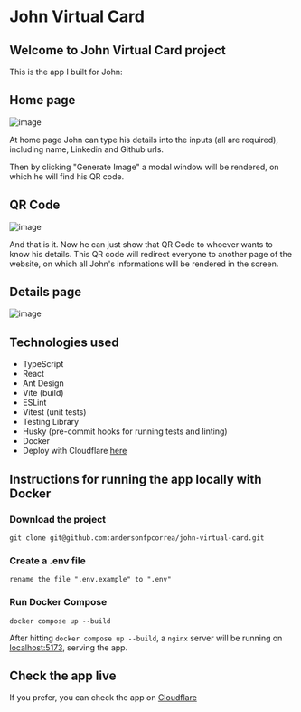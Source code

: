 # John Virtual Card

## Welcome to John Virtual Card project

This is the app I built for John:

## Home page

![image](https://user-images.githubusercontent.com/92505216/226087670-755a8ebb-1173-4548-9db2-d3fea16d6d10.png)

At home page John can type his details into the inputs (all are required), including name, Linkedin and Github urls.

Then by clicking "Generate Image" a modal window will be rendered, on which he will find his QR code.

## QR Code

![image](https://user-images.githubusercontent.com/92505216/226087680-afd0a72f-e725-468a-9a39-1feaa58a1c77.png)

And that is it. Now he can just show that QR Code to whoever wants to know his details. This QR code will redirect everyone to another page of the website, on which all John's informations will be rendered in the screen.

## Details page

![image](https://user-images.githubusercontent.com/92505216/226087854-3d6bb76c-e2ba-4699-a4fd-ce9ebd1883d1.png)

## Technologies used

- TypeScript
- React
- Ant Design
- Vite (build)
- ESLint
- Vitest (unit tests)
- Testing Library
- Husky (pre-commit hooks for running tests and linting)
- Docker
- Deploy with Cloudflare [here](https://john-virtual-card.pages.dev)

## Instructions for running the app locally with Docker

### Download the project

```
git clone git@github.com:andersonfpcorrea/john-virtual-card.git
```

### Create a .env file

```
rename the file ".env.example" to ".env"
```

### Run Docker Compose

```
docker compose up --build
```

After hitting `docker compose up --build`, a `nginx` server will be running on [localhost:5173](http://localhost:5173), serving the app.

## Check the app live

If you prefer, you can check the app on [Cloudflare](https://john-virtual-card.pages.dev)
